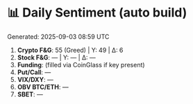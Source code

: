 # 📊 Daily Sentiment (auto build)
Generated: 2025-09-03 08:59 UTC

1) **Crypto F&G**: 55 (Greed) | Y: 49 | Δ: 6
2) **Stock F&G**: — | Y: — | Δ: —
3) **Funding**: (filled via CoinGlass if key present)
4) **Put/Call**: —
5) **VIX/DXY**: —
6) **OBV BTC/ETH**: —
7) **SBET**: —

